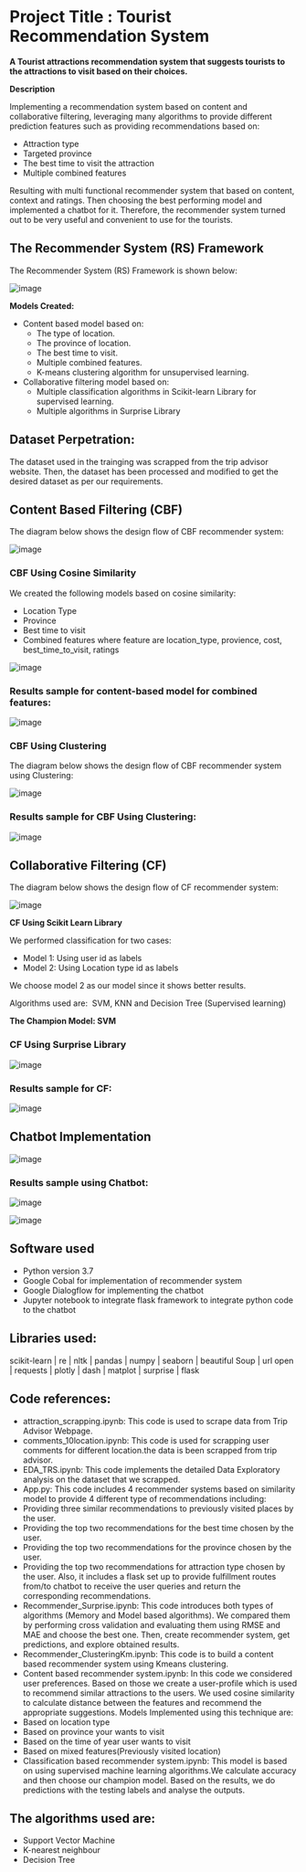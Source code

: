 # Project Title : Tourist Recommendation System

**A Tourist attractions recommendation system that suggests tourists to the attractions to visit based on their choices.**

**Description**

Implementing a recommendation system based on content and collaborative filtering, leveraging many algorithms to provide different prediction features such as providing recommendations based on:
- Attraction type
- Targeted province
- The best time to visit the attraction
- Multiple combined features

Resulting with multi functional recommender system that based on content, context and ratings. Then choosing the best performing model and implemented a chatbot for it. Therefore, the recommender system turned out to be very useful and convenient to use for the tourists.

## **The Recommender System (RS) Framework**

The Recommender System (RS) Framework is shown below:

![image](https://user-images.githubusercontent.com/89004966/171489035-854e7d15-908c-4ce1-998a-3b31ed21c140.png)

**Models Created:**
- Content based model based on:
  - The type of location.
  - The province of location.
  - The best time to visit.
  - Multiple combined features.
  - K-means clustering algorithm for unsupervised learning.
- Collaborative filtering model based on: 
  - Multiple classification algorithms in Scikit-learn Library for supervised learning.
  - Multiple algorithms in Surprise Library

## **Dataset Perpetration:**

The dataset used in the trainging was scrapped from the trip advisor website. Then, the dataset has been processed and modified to get the desired dataset as per our requirements.

## **Content Based Filtering (CBF)**

The diagram below shows the design flow of CBF recommender system:

![image](https://user-images.githubusercontent.com/89004966/171489575-4b8a3a94-e3db-417e-a17a-696bb7e3f258.png)

### CBF Using Cosine Similarity
We created the following models based on cosine similarity: 
- Location Type
- Province
- Best time to visit
- Combined features where feature are location_type, provience, cost, best_time_to_visit, ratings

![image](https://user-images.githubusercontent.com/89004966/171489745-e4d5d405-6b40-495f-afce-3980425a2acb.png)

### **Results sample for content-based model for combined features:**

![image](https://user-images.githubusercontent.com/89004966/171489843-7649e001-e2e4-44cc-adcc-3f33effda1c2.png)



### **CBF Using Clustering**

The diagram below shows the design flow of CBF recommender system using Clustering:

![image](https://user-images.githubusercontent.com/89004966/171489982-5a053448-bd08-4f4f-a83f-24fa1fb1f691.png)


### **Results sample for CBF Using Clustering:**

![image](https://user-images.githubusercontent.com/89004966/171508794-9af35f63-0ee7-4e21-8997-25c22a82239d.png)

## Collaborative Filtering (CF)

The diagram below shows the design flow of CF recommender system:

![image](https://user-images.githubusercontent.com/89004966/171490169-9508b102-5ba4-4b32-a5fe-bf4e01a80d9f.png)

**CF Using Scikit Learn Library**

We performed classification for two cases: 
- Model 1: Using user id as labels
- Model 2: Using Location type id as labels

We choose model 2 as our model since it shows better results.

Algorithms used are: 
SVM, KNN and Decision Tree (Supervised learning)

**The Champion Model: SVM**


### **CF Using Surprise Library**

![image](https://user-images.githubusercontent.com/89004966/171490478-f1cfd09e-9180-4841-86bd-33754de41c04.png)


### **Results sample for CF:**

![image](https://user-images.githubusercontent.com/89004966/171490564-c0bbcae2-df65-4fe2-a1ce-4f28d7e8a49d.png)


## Chatbot Implementation

![image](https://user-images.githubusercontent.com/89004966/171490709-0c1c70b3-fb26-4d82-bf7a-e6bb443cf783.png)

### **Results sample using Chatbot:**

![image](https://user-images.githubusercontent.com/89004966/171490744-93733ebb-508a-4cb0-be8c-fde055a548fd.png)

![image](https://user-images.githubusercontent.com/89004966/171490761-29cf4865-6c2e-4992-bc1c-8e6232525ae8.png)



## Software used
* Python version 3.7
* Google Cobal for implementation of  recommender system
* Google Dialogflow for implementing the chatbot
* Jupyter notebook to integrate flask framework to integrate python code to the chatbot

## Libraries used: 
scikit-learn | re | nltk | pandas | numpy | seaborn | beautiful Soup | url open | requests | plotly | dash | matplot | surprise | flask


## Code references:

* attraction_scrapping.ipynb: This code is used to scrape data from Trip Advisor Webpage.
* comments_10location.ipynb: This code is used for scrapping user comments for different location.the data is been scrapped from trip advisor.
* EDA_TRS.ipynb: This code implements the detailed Data Exploratory analysis on the dataset that we scrapped. 
* App.py: This code includes 4 recommender systems based on similarity model to provide 4 different type of recommendations including: 
* Providing three similar recommendations to previously visited places by the user. 
* Providing the top two recommendations for the best time chosen by the user. 
* Providing the top two recommendations for the province chosen by the user. 
* Providing the top two recommendations for attraction type chosen by the user. Also, it includes a flask set up to provide fulfillment routes from/to chatbot to receive the user queries and return the corresponding recommendations. 
* Recommender_Surprise.ipynb: This code introduces both types of algorithms (Memory and Model based algorithms). We compared them by performing cross validation and evaluating them using RMSE and MAE and choose the best one. Then, create recommender system, get predictions, and explore obtained results. 
* Recommender_ClusteringKm.ipynb: This code is to build a content based recommender system using Kmeans clustering. 
* Content based recommender system.ipynb: In this code we considered user preferences. Based on those we create a user-profile which is used to recommend similar attractions to the users. We used cosine similarity to calculate distance between the features and recommend the appropriate suggestions. 
Models Implemented using this technique are:
* Based on location type
* Based on province your wants to visit
* Based on the time of year user wants to visit
* Based on mixed features(Previously visited location)
* Classification based recommender system.ipynb: This model is based on using supervised machine learning algorithms.We calculate accuracy and then choose our champion model. Based on the results, we do predictions with the testing labels and analyse the outputs.

## The algorithms used are:
* Support Vector Machine
* K-nearest neighbour
* Decision Tree
